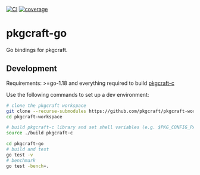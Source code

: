 [![CI](https://github.com/pkgcraft/pkgcraft-go/workflows/CI/badge.svg)](https://github.com/pkgcraft/pkgcraft-go/actions/workflows/ci.yml)
[![coverage](https://codecov.io/gh/pkgcraft/pkgcraft-go/branch/main/graph/badge.svg)](https://codecov.io/gh/pkgcraft/pkgcraft-go)

# pkgcraft-go

Go bindings for pkgcraft.

## Development

Requirements: >=go-1.18 and everything required to build
[pkgcraft-c](https://github.com/pkgcraft/pkgcraft-c)

Use the following commands to set up a dev environment:

```bash
# clone the pkgcraft workspace
git clone --recurse-submodules https://github.com/pkgcraft/pkgcraft-workspace.git
cd pkgcraft-workspace

# build pkgcraft-c library and set shell variables (e.g. $PKG_CONFIG_PATH)
source ./build pkgcraft-c

cd pkgcraft-go
# build and test
go test -v
# benchmark
go test -bench=.
```

